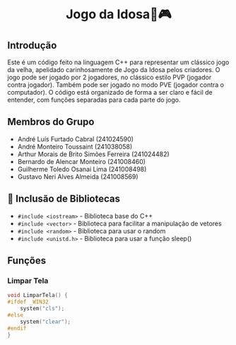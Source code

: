 <h1 align="center"> Jogo da Idosa👵🎮 </h1>

## Introdução
Este é um código feito na linguagem C++ para representar um clássico jogo da velha, apelidado carinhosamente de Jogo da Idosa pelos criadores. O jogo pode ser jogado por 2 jogadores, no clássico estilo PVP (jogador contra jogador). Também pode ser jogado no modo PVE (jogador contra o computador). O código está organizado de forma a ser claro e fácil de entender, com funções separadas para cada parte do jogo.

## Membros do Grupo
- André Luís Furtado Cabral (241024590)
- André Monteiro Toussaint (241038058)
- Arthur Morais de Brito Simões Ferreira (241024482)
- Bernardo de Alencar Monteiro (241008460)
- Guilherme Toledo Osanai Lima (241008498)
- Gustavo Neri Alves Almeida (241008569)

## :hammer: Inclusão de Bibliotecas
- `#include <iostream>` - Biblioteca base do C++
- `#include <vector>` - Biblioteca para facilitar a manipulação de vetores
- `#include <random>` - Biblioteca para usar o random
- `#include <unistd.h>` - Biblioteca para usar a função sleep()

## Funções

### Limpar Tela
```cpp
void LimparTela() {
#ifdef _WIN32
    system("cls");  
#else
    system("clear");  
#endif
}
